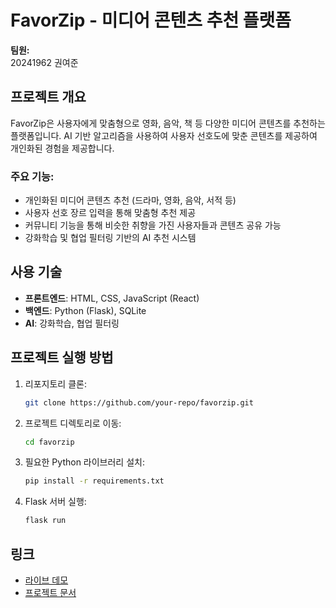 # FavorZip - 미디어 콘텐츠 추천 플랫폼

**팀원:**  
20241962 권여준

## 프로젝트 개요

FavorZip은 사용자에게 맞춤형으로 영화, 음악, 책 등 다양한 미디어 콘텐츠를 추천하는 플랫폼입니다. AI 기반 알고리즘을 사용하여 사용자 선호도에 맞춘 콘텐츠를 제공하여 개인화된 경험을 제공합니다.

### 주요 기능:
- 개인화된 미디어 콘텐츠 추천 (드라마, 영화, 음악, 서적 등)
- 사용자 선호 장르 입력을 통해 맞춤형 추천 제공
- 커뮤니티 기능을 통해 비슷한 취향을 가진 사용자들과 콘텐츠 공유 가능
- 강화학습 및 협업 필터링 기반의 AI 추천 시스템

## 사용 기술

- **프론트엔드**: HTML, CSS, JavaScript (React)
- **백엔드**: Python (Flask), SQLite
- **AI**: 강화학습, 협업 필터링

## 프로젝트 실행 방법

1. 리포지토리 클론:
    ```bash
    git clone https://github.com/your-repo/favorzip.git
    ```

2. 프로젝트 디렉토리로 이동:
    ```bash
    cd favorzip
    ```

3. 필요한 Python 라이브러리 설치:
    ```bash
    pip install -r requirements.txt
    ```

4. Flask 서버 실행:
    ```bash
    flask run
    ```

## 링크

- [라이브 데모](https://your-live-demo-link.com)
- [프로젝트 문서](https://your-documentation-link.com)
